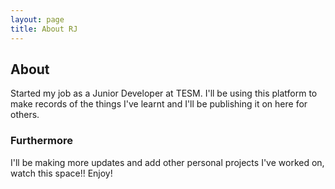 ```yaml
---
layout: page
title: About RJ
---
```

## About
Started my job as a Junior Developer at TESM. I'll be using this platform to make records of the things I've learnt and I'll be publishing it on here for others.

### Furthermore
I'll be making more updates and add other personal projects I've worked on, watch this space!!
Enjoy!